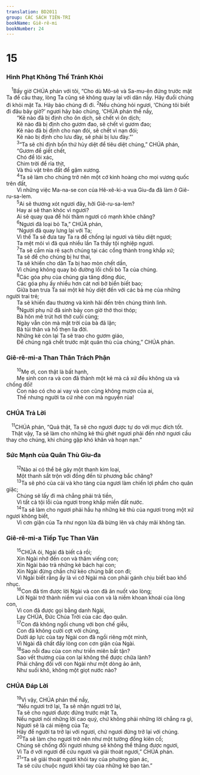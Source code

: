 ```yaml
---
translation: BD2011
group: CÁC SÁCH TIÊN-TRI
bookName: Giê-rê-mi 
bookNumber: 24
---
```


<div class="title"><h1>15</h1><h3>Hình Phạt Không Thể Tránh Khỏi</h3></div>
<span class="verse gie_15_1"> <sup>1</sup>Bấy giờ CHÚA phán với tôi, “Cho dù Mô-sê và Sa-mu-ên đứng trước mặt Ta để cầu thay, lòng Ta cũng sẽ không quay lại với dân nầy. Hãy đuổi chúng đi khỏi mặt Ta. Hãy bảo chúng đi đi. </span>
<span class="verse gie_15_2"><sup>2</sup>Nếu chúng hỏi ngươi, ‘Chúng tôi biết đi đâu bây giờ?’ ngươi hãy bảo chúng, ‘CHÚA phán thế nầy, <br/>  “Kẻ nào đã bị định cho ôn dịch, sẽ chết vì ôn dịch;<br/>  Kẻ nào đã bị định cho gươm đao, sẽ chết vì gươm đao;<br/>  Kẻ nào đã bị định cho nạn đói, sẽ chết vì nạn đói;<br/>  Kẻ nào bị định cho lưu đày, sẽ phải bị lưu đày.”’<br/></span>
<span class="verse gie_15_3">  <sup>3</sup>“Ta sẽ chỉ định bốn thứ hủy diệt để tiêu diệt chúng,” CHÚA phán, <br/>  “Gươm để giết chết,<br/>  Chó để lôi xác,<br/>  Chim trời để rỉa thịt,<br/>  Và thú vật trên đất để gặm xương.<br/></span>
<span class="verse gie_15_4">  <sup>4</sup>Ta sẽ làm cho chúng trở nên một cớ kinh hoàng cho mọi vương quốc trên đất,<br/>  Vì những việc Ma-na-se con của Hê-xê-ki-a vua Giu-đa đã làm ở Giê-ru-sa-lem.<br/></span>
<span class="verse gie_15_5">  <sup>5</sup>Ai sẽ thương xót ngươi đây, hỡi Giê-ru-sa-lem?<br/>  Hay ai sẽ than khóc vì ngươi?<br/>  Ai sẽ quay qua để hỏi thăm ngươi có mạnh khỏe chăng?<br/></span>
<span class="verse gie_15_6">  <sup>6</sup>Ngươi đã loại bỏ Ta,” CHÚA phán,<br/>  “Ngươi đã quay lưng lại với Ta;<br/>  Vì thế Ta sẽ đưa tay Ta ra để chống lại ngươi và tiêu diệt ngươi;<br/>  Ta mệt mỏi vì đã quá nhiều lần Ta thấy tội nghiệp ngươi.<br/></span>
<span class="verse gie_15_7">  <sup>7</sup>Ta sẽ cầm nia rê sạch chúng tại các cổng thành trong khắp xứ;<br/>  Ta sẽ để cho chúng bị hư thai,<br/>  Ta sẽ khiến cho dân Ta bị hao mòn chết dần,<br/>  Vì chúng không quay bỏ đường lối chối bỏ Ta của chúng.<br/></span>
<span class="verse gie_15_8">  <sup>8</sup>Các góa phụ của chúng gia tăng đông đúc,<br/>  Các góa phụ ấy nhiều hơn cát nơi bờ biển biết bao;<br/>  Giữa ban trưa Ta sai một kẻ hủy diệt đến với các bà mẹ của những người trai trẻ;<br/>  Ta sẽ khiến đau thương và kinh hãi đến trên chúng thình lình.<br/></span>
<span class="verse gie_15_9">  <sup>9</sup>Người phụ nữ đã sinh bảy con giờ thở thoi thóp;<br/>  Bà hôn mê trút hơi thở cuối cùng;<br/>  Ngày vẫn còn mà mặt trời của bà đã lặn;<br/>  Bà tủi thân và hổ thẹn lìa đời.<br/>  Những kẻ còn lại Ta sẽ trao cho gươm giáo,<br/>  Ðể chúng ngã chết trước mặt quân thù của chúng,” CHÚA phán.<br/></span>
<div class="title"><h3>Giê-rê-mi-a Than Thân Trách Phận </h3></div>
<span class="verse gie_15_10">  <sup>10</sup>Mẹ ơi, con thật là bất hạnh,<br/>  Mẹ sinh con ra và con đã thành một kẻ mà cả xứ đều không ưa và chống đối!<br/>  Con nào có cho ai vay và con cũng không mượn của ai,<br/>  Thế nhưng người ta cứ nhè con mà nguyền rủa!<br/></span>
<div class="title"><h3>CHÚA Trả Lời </h3></div>
<span class="verse gie_15_11"> <sup>11</sup>CHÚA phán, “Quả thật, Ta sẽ cho ngươi được tự do với mục đích tốt.<br/> Thật vậy, Ta sẽ làm cho những kẻ thù ghét ngươi phải đến nhờ ngươi cầu thay cho chúng, khi chúng gặp khó khăn và hoạn nạn.”<br/></span>
<div class="title"><h3>Sức Mạnh của Quân Thù Giu-đa</h3></div>
<span class="verse gie_15_12">  <sup>12</sup>Nào ai có thể bẻ gãy một thanh kim loại,<br/>  Một thanh sắt trộn với đồng đến từ phương bắc chăng?<br/></span>
<span class="verse gie_15_13">  <sup>13</sup>Ta sẽ phó của cải và kho tàng của ngươi làm chiến lợi phẩm cho quân giặc;<br/>  Chúng sẽ lấy đi mà chẳng phải trả tiền,<br/>  Vì tất cả tội lỗi của ngươi trong khắp miền đất nước.<br/></span>
<span class="verse gie_15_14">  <sup>14</sup>Ta sẽ làm cho ngươi phải hầu hạ những kẻ thù của ngươi trong một xứ ngươi không biết,<br/>  Vì cơn giận của Ta như ngọn lửa đã bừng lên và cháy mãi không tàn.<br/></span>
<div class="title"><h3>Giê-rê-mi-a Tiếp Tục Than Vãn </h3></div>
<span class="verse gie_15_15">  <sup>15</sup>CHÚA ôi, Ngài đã biết cả rồi;<br/>  Xin Ngài nhớ đến con và thăm viếng con;<br/>  Xin Ngài báo trả những kẻ bách hại con;<br/>  Xin Ngài đừng chần chừ kẻo chúng bắt con đi;<br/>  Vì Ngài biết rằng ấy là vì cớ Ngài mà con phải gánh chịu biết bao khổ nhục.<br/></span>
<span class="verse gie_15_16">  <sup>16</sup>Con đã tìm được lời Ngài và con đã ăn nuốt vào lòng;<br/>  Lời Ngài trở thành niềm vui của con và là niềm khoan khoái của lòng con,<br/>  Vì con đã được gọi bằng danh Ngài,<br/>  Lạy CHÚA, Ðức Chúa Trời của các đạo quân.<br/></span>
<span class="verse gie_15_17">  <sup>17</sup>Con đã không ngồi chung với bọn chế giễu, <br/>  Con đã không cười cợt với chúng,<br/>  Dưới áp lực của tay Ngài con đã ngồi riêng một mình,<br/>  Vì Ngài đã chất đầy lòng con cơn giận của Ngài.<br/></span>
<span class="verse gie_15_18">  <sup>18</sup>Sao nỗi đau của con như triền miên bất tận?<br/>  Sao vết thương của con lại không thể được chữa lành?<br/>  Phải chăng đối với con Ngài như một dòng ảo ảnh,<br/>  Như suối khô, không một giọt nước nào?<br/></span>
<div class="title"><h3>CHÚA Ðáp Lời </h3></div>
<span class="verse gie_15_19">  <sup>19</sup>Vì vậy, CHÚA phán thế nầy, <br/>  “Nếu ngươi trở lại, Ta sẽ nhận ngươi trở lại,<br/>  Ta sẽ cho ngươi được đứng trước mặt Ta,<br/>  Nếu ngươi nói những lời cao quý, chứ không phải những lời chẳng ra gì,<br/>  Ngươi sẽ là cái miệng của Ta;<br/>  Hãy để người ta trở lại với ngươi, chứ ngươi đừng trở lại với chúng.<br/></span>
<span class="verse gie_15_20">  <sup>20</sup>Ta sẽ làm cho ngươi trở nên như một tường đồng kiên cố;<br/>  Chúng sẽ chống đối ngươi nhưng sẽ không thể thắng được ngươi,<br/>  Vì Ta ở với ngươi để cứu ngươi và giải thoát ngươi,” CHÚA phán.<br/></span>
<span class="verse gie_15_21">  <sup>21</sup>“Ta sẽ giải thoát ngươi khỏi tay của phường gian ác,<br/>  Ta sẽ cứu chuộc ngươi khỏi tay của những kẻ bạo tàn.”<br/></span>
